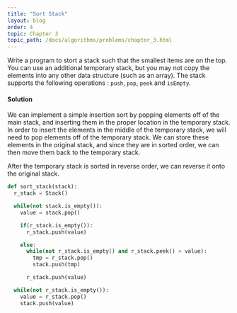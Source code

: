 ```yaml
---
title: "Sort Stack"
layout: blog
order: 4
topic: Chapter 3
topic_path: /docs/algorithms/problems/chapter_3.html
---
```

Write a program to stort a stack such that the smallest items are on the top. You can use an additional temporary stack, but you may not copy the elements into any other data structure (such as an array). The stack supports the following operations : `push`, `pop`, `peek` and `isEmpty`.

#### Solution
We can implement a simple insertion sort by popping elements off of the main stack, and inserting them in the proper location in the temporary stack. In order to insert the elements in the middle of the temporary stack, we will need to pop elements off of the temporary stack. We can store these elements in the original stack, and since they are in sorted order, we can then move them back to the temporary stack.

After the temporary stack is sorted in reverse order, we can reverse it onto the original stack.

```python
def sort_stack(stack):
  r_stack = Stack()

  while(not stack.is_empty()):
    value = stack.pop()

    if(r_stack.is_empty()):
      r_stack.push(value)

    else:
      while(not r_stack.is_empty() and r_stack.peek() > value):
        tmp = r_stack.pop()
        stack.push(tmp)

      r_stack.push(value)

  while(not r_stack.is_empty()):
    value = r_stack.pop()
    stack.push(value)
```